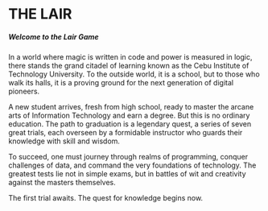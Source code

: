 <h1>THE LAIR</h1>
<h5>Welcome to the Lair Game</h5>

In a world where magic is written in code and power is measured in logic, there stands the grand citadel of learning known as the Cebu Institute of Technology University. To the outside world, it is a school, but to those who walk its halls, it is a proving ground for the next generation of digital pioneers.

A new student arrives, fresh from high school, ready to master the arcane arts of Information Technology and earn a degree. But this is no ordinary education. The path to graduation is a legendary quest, a series of seven great trials, each overseen by a formidable instructor who guards their knowledge with skill and wisdom.

To succeed, one must journey through realms of programming, conquer challenges of data, and command the very foundations of technology. The greatest tests lie not in simple exams, but in battles of wit and creativity against the masters themselves.

The first trial awaits. The quest for knowledge begins now.

